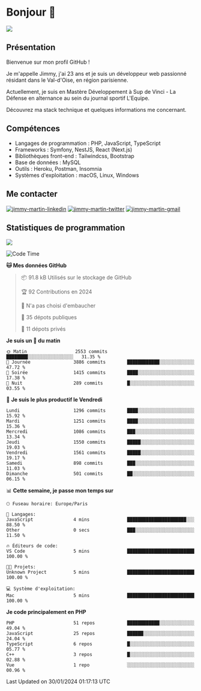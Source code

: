 # Bonjour 👋

![](https://komarev.com/ghpvc/?username=jimmy-martin&color=1a1b27)

## Présentation

Bienvenue sur mon profil GitHub !

Je m'appelle Jimmy, j'ai 23 ans et je suis un développeur web passionné résidant dans le Val-d'Oise, en région parisienne.

Actuellement, je suis en Mastère Développement à Sup de Vinci - La Défense en alternance au sein du journal sportif L'Equipe.

Découvrez ma stack technique et quelques informations me concernant.

## Compétences

- Langages de programmation : PHP, JavaScript, TypeScript
- Frameworks : Symfony, NestJS, React (Next.js)
- Bibliothèques front-end : Tailwindcss, Bootstrap
- Base de données : MySQL
- Outils : Heroku, Postman, Insomnia
- Systèmes d'exploitation : macOS, Linux, Windows

## Me contacter

<p>
<a href="https://www.linkedin.com/in/jimmy-martin-dev/" target="_blank"><img align="center" src="https://img.shields.io/badge/-LinkedIn-0077B5?style=for-the-badge&logo=Linkedin&logoColor=white" alt="jimmy-martin-linkedin"/></a>
<a href="https://twitter.com/jimmydev_" target="_blank"><img align="center" src="https://img.shields.io/badge/-Twitter-1DA1F2?style=for-the-badge&logo=Twitter&logoColor=white" alt="jimmy-martin-twitter"/></a>
<a href="mailto:jimmy.martin952@gmail.com" target="_blank"><img align="center" src="https://img.shields.io/badge/gmail-D14836?style=for-the-badge&logo=gmail&logoColor=white" alt="jimmy-martin-gmail"/></a>
</p>

## Statistiques de programmation

<a href="https://github-readme-stats.vercel.app/api/top-langs/?username=jimmy-martin&layout=compact">
  <img align="center" src="https://github-readme-stats.vercel.app/api/top-langs/?username=jimmy-martin&layout=compact"/>
</a>

<!--START_SECTION:waka-->
![Code Time](http://img.shields.io/badge/Code%20Time-1%2C938%20hrs%202%20mins-blue)

**🐱 Mes données GitHub** 

> 📦 91.8 kB Utilisés sur le stockage de GitHub 
 > 
> 🏆 92 Contributions en 2024
 > 
> 🚫 N'a pas choisi d'embaucher
 > 
> 📜 35 dépots publiques 
 > 
> 🔑 11 dépots privés 
 > 
**Je suis un 🐤 du matin** 

```text
🌞 Matin                  2553 commits        ████████░░░░░░░░░░░░░░░░░   31.35 % 
🌆 Journée                3886 commits        ████████████░░░░░░░░░░░░░   47.72 % 
🌃 Soirée                 1415 commits        ████░░░░░░░░░░░░░░░░░░░░░   17.38 % 
🌙 Nuit                   289 commits         █░░░░░░░░░░░░░░░░░░░░░░░░   03.55 % 
```
📅 **Je suis le plus productif le Vendredi** 

```text
Lundi                    1296 commits        ████░░░░░░░░░░░░░░░░░░░░░   15.92 % 
Mardi                    1251 commits        ████░░░░░░░░░░░░░░░░░░░░░   15.36 % 
Mercredi                 1086 commits        ███░░░░░░░░░░░░░░░░░░░░░░   13.34 % 
Jeudi                    1550 commits        █████░░░░░░░░░░░░░░░░░░░░   19.03 % 
Vendredi                 1561 commits        █████░░░░░░░░░░░░░░░░░░░░   19.17 % 
Samedi                   898 commits         ███░░░░░░░░░░░░░░░░░░░░░░   11.03 % 
Dimanche                 501 commits         ██░░░░░░░░░░░░░░░░░░░░░░░   06.15 % 
```


📊 **Cette semaine, je passe mon temps sur** 

```text
🕑︎ Fuseau horaire: Europe/Paris

💬 Langages: 
JavaScript               4 mins              ██████████████████████░░░   88.50 % 
Other                    0 secs              ███░░░░░░░░░░░░░░░░░░░░░░   11.50 % 

🔥 Éditeurs de code: 
VS Code                  5 mins              █████████████████████████   100.00 % 

🐱‍💻 Projets: 
Unknown Project          5 mins              █████████████████████████   100.00 % 

💻 Système d'exploitation: 
Mac                      5 mins              █████████████████████████   100.00 % 
```

**Je code principalement en PHP** 

```text
PHP                      51 repos            ████████████░░░░░░░░░░░░░   49.04 % 
JavaScript               25 repos            ██████░░░░░░░░░░░░░░░░░░░   24.04 % 
TypeScript               6 repos             █░░░░░░░░░░░░░░░░░░░░░░░░   05.77 % 
C++                      3 repos             █░░░░░░░░░░░░░░░░░░░░░░░░   02.88 % 
Vue                      1 repo              ░░░░░░░░░░░░░░░░░░░░░░░░░   00.96 % 
```




 Last Updated on 30/01/2024 01:17:13 UTC
<!--END_SECTION:waka-->


